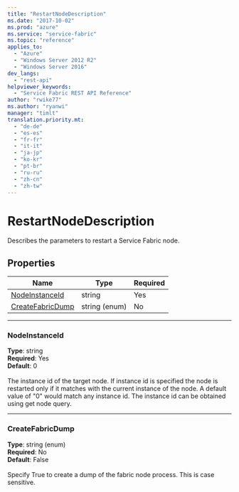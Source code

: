 ```yaml
---
title: "RestartNodeDescription"
ms.date: "2017-10-02"
ms.prod: "azure"
ms.service: "service-fabric"
ms.topic: "reference"
applies_to: 
  - "Azure"
  - "Windows Server 2012 R2"
  - "Windows Server 2016"
dev_langs: 
  - "rest-api"
helpviewer_keywords: 
  - "Service Fabric REST API Reference"
author: "rwike77"
ms.author: "ryanwi"
manager: "timlt"
translation.priority.mt: 
  - "de-de"
  - "es-es"
  - "fr-fr"
  - "it-it"
  - "ja-jp"
  - "ko-kr"
  - "pt-br"
  - "ru-ru"
  - "zh-cn"
  - "zh-tw"
---
```

# RestartNodeDescription

Describes the parameters to restart a Service Fabric node.

## Properties
| Name | Type | Required |
| --- | --- | --- |
| [NodeInstanceId](#nodeinstanceid) | string | Yes |
| [CreateFabricDump](#createfabricdump) | string (enum) | No |

____
### NodeInstanceId
__Type__: string <br/>
__Required__: Yes<br/>
__Default__: 0 <br/>
<br/>
The instance id of the target node. If instance id is specified the node is restarted only if it matches with the current instance of the node. A default value of "0" would match any instance id. The instance id can be obtained using get node query.

____
### CreateFabricDump
__Type__: string (enum) <br/>
__Required__: No<br/>
__Default__: False <br/>
<br/>
Specify True to create a dump of the fabric node process. This is case sensitive.
